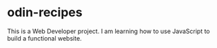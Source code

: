 # odin-recipes
This is a Web Developer project. I am learning how to use JavaScript to build a functional website.
